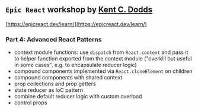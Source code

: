 ## `Epic React` workshop by [Kent C. Dodds](https://github.com/kentcdodds) 

[https://epicreact.dev/learn/](https://epicreact.dev/learn/)

### Part 4: Advanced React Patterns

- context module functions: use `dispatch` from `React.context` and pass it to helper function exported from the context module ("overkill but useful in some cases", e.g. to encapsulate reducer logic)
- compound components implemented via `React.cloneElement` on children 
- compound components with shared context 
- prop collections and prop getters
- state reducer as IoC pattern
- combine default reducer logic with custom overload
- control props

